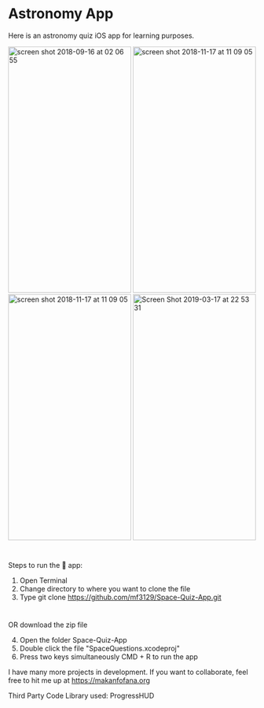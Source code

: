 # Astronomy App

Here is an astronomy quiz iOS app for learning purposes. 


<img width="250" height="500" alt="screen shot 2018-09-16 at 02 06 55" src="https://user-images.githubusercontent.com/43025563/48663045-6fe37780-ea58-11e8-8af7-6ca316f57daa.png"> <img  width="250" height="500" alt="screen shot 2018-11-17 at 11 09 05" src="https://media.giphy.com/media/1BgsR76YEOzExdO8dq/giphy.gif">
<img  width="250" height="500" alt="screen shot 2018-11-17 at 11 09 05" src="https://user-images.githubusercontent.com/43025563/48663108-395a2c80-ea59-11e8-86e7-e727f0dc899e.png">
<img  width="250" height="500" alt="Screen Shot 2019-03-17 at 22 53 31" src="https://user-images.githubusercontent.com/43025563/54503896-b0b8a380-4907-11e9-8ed9-8c3926bd3958.png">




#
#


Steps to run the 📱 app:

1. Open Terminal
2. Change directory to where you want to clone the file
3. Type git clone https://github.com/mf3129/Space-Quiz-App.git

#
#
OR download the zip file


4. Open the folder Space-Quiz-App
5. Double click the file "SpaceQuestions.xcodeproj"
6. Press two keys simultaneously CMD + R to run the app


I have many more projects in development. If you want to collaborate, feel free to hit me up at https://makanfofana.org

Third Party Code Library used: ProgressHUD

